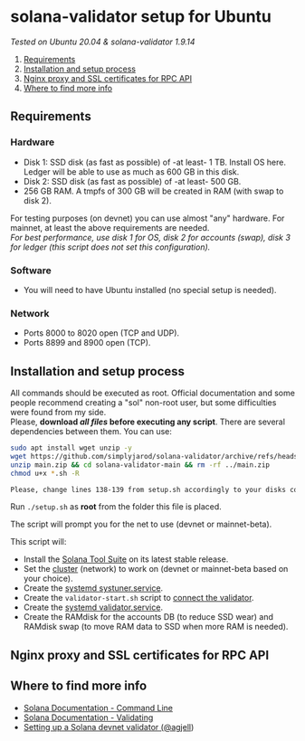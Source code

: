 # solana-validator setup for Ubuntu
_Tested on Ubuntu 20.04 & solana-validator 1.9.14_  

1. [Requirements](#requirements)
2. [Installation and setup process](#installation-and-setup-process)
3. [Nginx proxy and SSL certificates for RPC API](#nginx-proxy-and-ssl-certificates-for-rpc-api)
4. [Where to find more info](#where-to-find-more-info)

## Requirements
### Hardware
- Disk 1: SSD disk (as fast as possible) of -at least- 1 TB. Install OS here. Ledger will be able to use as much as 600 GB in this disk.
- Disk 2: SSD disk (as fast as possible) of -at least- 500 GB.
- 256 GB RAM. A tmpfs of 300 GB will be created in RAM (with swap to disk 2).  

For testing purposes (on devnet) you can use almost "any" hardware. For mainnet, at least the above requirements are needed.  
_For best performance, use disk 1 for OS, disk 2 for accounts (swap), disk 3 for ledger (this script does not set this configuration)._
### Software
- You will need to have Ubuntu installed (no special setup is needed).
### Network
- Ports 8000 to 8020 open (TCP and UDP).
- Ports 8899 and 8900 open (TCP).


## Installation and setup process
All commands should be executed as root. Official documentation and some people recommend creating a "sol" non-root user, but some difficulties were found from my side.  
Please, **download _all files_ before executing any script**. There are several dependencies between them. You can use:
```bash
sudo apt install wget unzip -y
wget https://github.com/simplyjarod/solana-validator/archive/refs/heads/main.zip
unzip main.zip && cd solana-validator-main && rm -rf ../main.zip
chmod u+x *.sh -R
```

```diff
Please, change lines 138-139 from setup.sh accordingly to your disks configuration.
```
Run `./setup.sh` as **root** from the folder this file is placed.  

The script will prompt you for the net to use (devnet or mainnet-beta).  

This script will:
- Install the [Solana Tool Suite](https://docs.solana.com/cli/install-solana-cli-tools) on its latest stable release.
- Set the [cluster](https://docs.solana.com/clusters) (network) to work on (devnet or mainnet-beta based on your choice).
- Create the [systemd systuner.service](https://docs.solana.com/running-validator/validator-start).
- Create the `validator-start.sh` script to [connect the validator](https://docs.solana.com/running-validator/validator-start).
- Create the [systemd validator.service](https://docs.solana.com/running-validator/validator-start).
- Create the RAMdisk for the accounts DB (to reduce SSD wear) and RAMdisk swap (to move RAM data to SSD when more RAM is needed).


## Nginx proxy and SSL certificates for RPC API


## Where to find more info
- [Solana Documentation - Command Line](https://docs.solana.com/cli/install-solana-cli-tools)
- [Solana Documentation - Validating](https://docs.solana.com/running-validator/validator-start)
- [Setting up a Solana devnet validator (<a class="user-mention" data-hovercard-type="user" data-hovercard-url="/users/agjell/hovercard" href="/agjell">@agjell</a>)](https://github.com/agjell/sol-tutorials/blob/master/setting-up-a-solana-devnet-validator.md)
